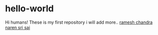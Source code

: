 # hello-world

Hi humans!
These is my first repository
i will add more..
[ramesh chandra
](https://github.com/rameshchandra22)
[naren sri sai](https://github.com/Naren1729)
